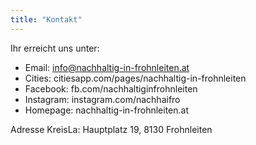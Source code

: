 ```yaml
---
title: "Kontakt"
---
```


Ihr erreicht uns unter:

* Email: info@nachhaltig-in-frohnleiten.at
* Cities: citiesapp.com/pages/nachhaltig-in-frohnleiten
* Facebook: fb.com/nachhaltiginfrohnleiten
* Instagram: instagram.com/nachhaifro
* Homepage: nachhaltig-in-frohnleiten.at

Adresse KreisLa:
Hauptplatz 19, 8130 Frohnleiten
